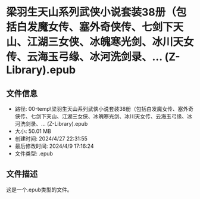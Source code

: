 ﻿# 梁羽生天山系列武侠小说套装38册（包括白发魔女传、塞外奇侠传、七剑下天山、江湖三女侠、冰魄寒光剑、冰川天女传、云海玉弓缘、冰河洗剑录、... (Z-Library).epub

## 文件信息
- 路径: 00-temp\梁羽生天山系列武侠小说套装38册（包括白发魔女传、塞外奇侠传、七剑下天山、江湖三女侠、冰魄寒光剑、冰川天女传、云海玉弓缘、冰河洗剑录、... (Z-Library).epub
- 大小: 50.01 MB
- 创建时间: 2024/4/27 22:31:55
- 最后修改时间: 2024/4/9 17:16:24
- 文件类型: .epub

## 文件描述
这是一个.epub类型的文件。

